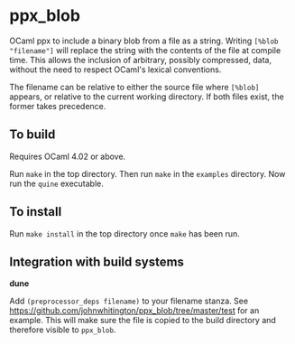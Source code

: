 ppx_blob
========

OCaml ppx to include a binary blob from a file as a string. Writing `[%blob
"filename"]` will replace the string with the contents of the file at
compile time. This allows the inclusion of arbitrary, possibly compressed, data,
without the need to respect OCaml's lexical conventions.

The filename can be relative to either the source file where `[%blob]` appears, or relative to the current working directory. If both files exist, the former takes precedence.

To build
--------

Requires OCaml 4.02 or above.

Run `make` in the top directory. Then run `make` in the `examples` directory.
Now run the `quine` executable.

To install
----------

Run `make install` in the top directory once `make` has been run.

Integration with build systems
------------------------------

**dune**

Add `(preprocessor_deps filename)` to your filename stanza. See https://github.com/johnwhitington/ppx_blob/tree/master/test for an example. This will make sure the file is copied to the build directory and therefore visible to `ppx_blob`.
